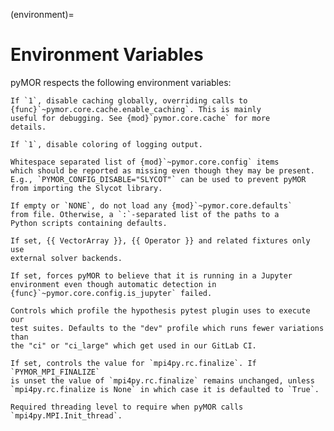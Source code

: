 (environment)=

# Environment Variables

pyMOR respects the following environment variables:

```{envvar} PYMOR_CACHE_DISABLE
If `1`, disable caching globally, overriding calls to
{func}`~pymor.core.cache.enable_caching`. This is mainly
useful for debugging. See {mod}`pymor.core.cache` for more
details.
```

```{envvar} PYMOR_COLORS_DISABLE
If `1`, disable coloring of logging output.
```

```{envvar} PYMOR_CONFIG_DISABLE
Whitespace separated list of {mod}`~pymor.core.config` items
which should be reported as missing even though they may be present.
E.g., `PYMOR_CONFIG_DISABLE="SLYCOT"` can be used to prevent pyMOR
from importing the Slycot library.
```

```{envvar} PYMOR_DEFAULTS
If empty or `NONE`, do not load any {mod}`~pymor.core.defaults`
from file. Otherwise, a `:`-separated list of the paths to a
Python scripts containing defaults.
```

```{envvar} PYMOR_FIXTURES_DISABLE_BUILTIN
If set, {{ VectorArray }}, {{ Operator }} and related fixtures only use
external solver backends.
```

```{envvar} PYMOR_FORCE_JUPYTER
If set, forces pyMOR to believe that it is running in a Jupyter
environment even though automatic detection in
{func}`~pymor.core.config.is_jupyter` failed.
```

```{envvar} PYMOR_HYPOTHESIS_PROFILE
Controls which profile the hypothesis pytest plugin uses to execute our
test suites. Defaults to the "dev" profile which runs fewer variations than
the "ci" or "ci_large" which get used in our GitLab CI.
```

```{envvar} PYMOR_MPI_FINALIZE
If set, controls the value for `mpi4py.rc.finalize`. If `PYMOR_MPI_FINALIZE`
is unset the value of `mpi4py.rc.finalize` remains unchanged, unless
`mpi4py.rc.finalize is None` in which case it is defaulted to `True`.
```

```{envvar} PYMOR_MPI_INIT_THREAD
Required threading level to require when pyMOR calls `mpi4py.MPI.Init_thread`.
```
